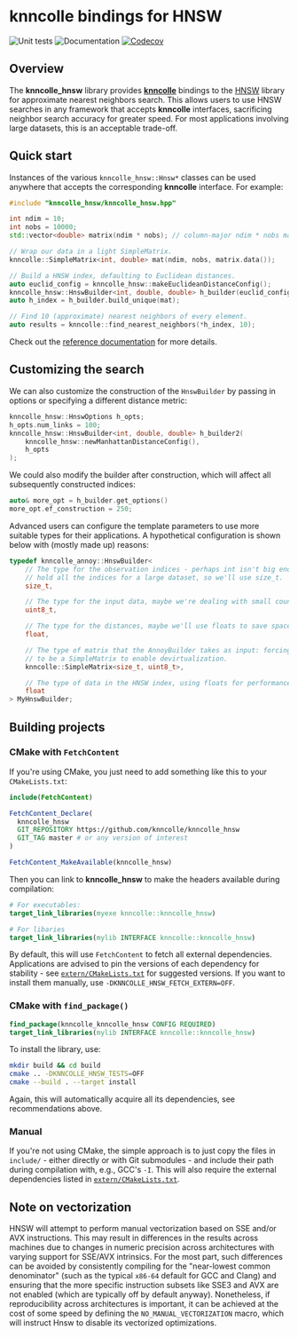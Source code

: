 # knncolle bindings for HNSW

![Unit tests](https://github.com/knncolle/knncolle_hnsw/actions/workflows/run-tests.yaml/badge.svg)
![Documentation](https://github.com/knncolle/knncolle_hnsw/actions/workflows/doxygenate.yaml/badge.svg)
[![Codecov](https://codecov.io/gh/knncolle/knncolle_hnsw/branch/master/graph/badge.svg)](https://codecov.io/gh/knncolle/knncolle_hnsw)

## Overview

The **knncolle_hnsw** library provides [**knncolle**](https://github.com/knncolle/knncolle) bindings to 
the [HNSW](https://github.com/nmslib/hnswlib) library for approximate nearest neighbors search.
This allows users to use HNSW searches in any framework that accepts **knncolle** interfaces, sacrificing neighbor search accuracy for greater speed.
For most applications involving large datasets, this is an acceptable trade-off.

## Quick start

Instances of the various `knncolle_hnsw::Hnsw*` classes can be used anywhere that accepts the corresponding **knncolle** interface.
For example:

```cpp
#include "knncolle_hnsw/knncolle_hnsw.hpp"

int ndim = 10;
int nobs = 10000;
std::vector<double> matrix(ndim * nobs); // column-major ndim * nobs matrix.

// Wrap our data in a light SimpleMatrix.
knncolle::SimpleMatrix<int, double> mat(ndim, nobs, matrix.data());

// Build a HNSW index, defaulting to Euclidean distances.
auto euclid_config = knncolle_hnsw::makeEuclideanDistanceConfig();
knncolle_hnsw::HnswBuilder<int, double, double> h_builder(euclid_config);
auto h_index = h_builder.build_unique(mat);

// Find 10 (approximate) nearest neighbors of every element.
auto results = knncolle::find_nearest_neighbors(*h_index, 10); 
```

Check out the [reference documentation](https://knncolle.github.io/knncolle_hnsw/) for more details.

## Customizing the search

We can also customize the construction of the `HnswBuilder` by passing in options or specifying a different distance metric:

```cpp
knncolle_hnsw::HnswOptions h_opts;
h_opts.num_links = 100;
knncolle_hnsw::HnswBuilder<int, double, double> h_builder2(
    knncolle_hnsw::newManhattanDistanceConfig(),
    h_opts
);
```

We could also modify the builder after construction, which will affect all subsequently constructed indices:

```cpp
auto& more_opt = h_builder.get_options()
more_opt.ef_construction = 250;
```

Advanced users can configure the template parameters to use more suitable types for their applications.
A hypothetical configuration is shown below with (mostly made up) reasons:

```cpp
typedef knncolle_annoy::HnswBuilder<
    // The type for the observation indices - perhaps int isn't big enough to
    // hold all the indices for a large dataset, so we'll use size_t.
    size_t,

    // The type for the input data, maybe we're dealing with small counts.
    uint8_t,

    // The type for the distances, maybe we'll use floats to save space.
    float,

    // The type of matrix that the AnnoyBuilder takes as input: forcing it
    // to be a SimpleMatrix to enable devirtualization.
    knncolle::SimpleMatrix<size_t, uint8_t>,

    // The type of data in the HNSW index, using floats for performance.
    float
> MyHnswBuilder;
```

## Building projects 

### CMake with `FetchContent`

If you're using CMake, you just need to add something like this to your `CMakeLists.txt`:

```cmake
include(FetchContent)

FetchContent_Declare(
  knncolle_hnsw
  GIT_REPOSITORY https://github.com/knncolle/knncolle_hnsw
  GIT_TAG master # or any version of interest
)

FetchContent_MakeAvailable(knncolle_hnsw)
```

Then you can link to **knncolle_hnsw** to make the headers available during compilation:

```cmake
# For executables:
target_link_libraries(myexe knncolle::knncolle_hnsw)

# For libaries
target_link_libraries(mylib INTERFACE knncolle::knncolle_hnsw)
```

By default, this will use `FetchContent` to fetch all external dependencies.
Applications are advised to pin the versions of each dependency for stability - see [`extern/CMakeLists.txt`](extern/CMakeLists.txt) for suggested versions.
If you want to install them manually, use `-DKNNCOLLE_HNSW_FETCH_EXTERN=OFF`.

### CMake with `find_package()`

```cmake
find_package(knncolle_knncolle_hnsw CONFIG REQUIRED)
target_link_libraries(mylib INTERFACE knncolle::knncolle_hnsw)
```

To install the library, use:

```sh
mkdir build && cd build
cmake .. -DKNNCOLLE_HNSW_TESTS=OFF
cmake --build . --target install
```

Again, this will automatically acquire all its dependencies, see recommendations above.

### Manual

If you're not using CMake, the simple approach is to just copy the files in `include/` - either directly or with Git submodules - and include their path during compilation with, e.g., GCC's `-I`.
This will also require the external dependencies listed in [`extern/CMakeLists.txt`](extern/CMakeLists.txt). 

## Note on vectorization

HNSW will attempt to perform manual vectorization based on SSE and/or AVX instructions.
This may result in differences in the results across machines due to changes in numeric precision across architectures with varying support for SSE/AVX intrinsics.
For the most part, such differences can be avoided by consistently compiling for the "near-lowest common denominator" (such as the typical `x86-64` default for GCC and Clang) 
and ensuring that the more specific instruction subsets like SSE3 and AVX are not enabled (which are typically off by default anyway).
Nonetheless, if reproducibility across architectures is important, it can be achieved at the cost of some speed by defining the `NO_MANUAL_VECTORIZATION` macro,
which will instruct Hnsw to disable its vectorized optimizations.
